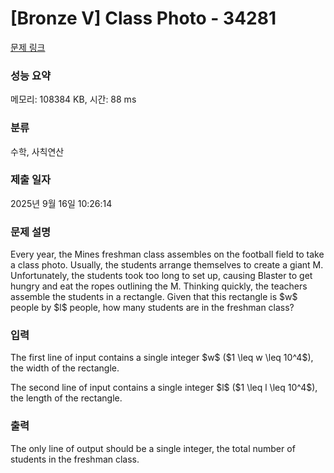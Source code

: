 # [Bronze V] Class Photo - 34281 

[문제 링크](https://www.acmicpc.net/problem/34281) 

### 성능 요약

메모리: 108384 KB, 시간: 88 ms

### 분류

수학, 사칙연산

### 제출 일자

2025년 9월 16일 10:26:14

### 문제 설명

<p>Every year, the Mines freshman class assembles on the football field to take a class photo. Usually, the students arrange themselves to create a giant M. Unfortunately, the students took too long to set up, causing Blaster to get hungry and eat the ropes outlining the M. Thinking quickly, the teachers assemble the students in a rectangle. Given that this rectangle is $w$ people by $l$ people, how many students are in the freshman class?</p>

### 입력 

 <p>The first line of input contains a single integer $w$ ($1 \leq w \leq 10^4$), the width of the rectangle.</p>

<p>The second line of input contains a single integer $l$ ($1 \leq l \leq 10^4$), the length of the rectangle. </p>

### 출력 

 <p>The only line of output should be a single integer, the total number of students in the freshman class.</p>

